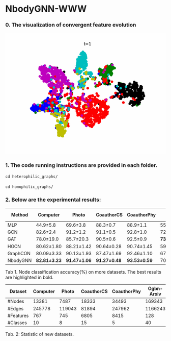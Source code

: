 # NbodyGNN-WWW

### 0. The visualization of convergent feature evolution 

![alt text](https://github.com/papersubmit123/NbodyGNN-WWW/blob/main/figures/t_10.gif)
### 1.  The code running instructions are provided in each folder.

```
cd heterophilic_graphs/

cd homophilic_graphs/
 ```

### 2. Below are the experimental results:


| Method | Computer | Photo | CoauthorCS | CoauthorPhy | Ogbn-arxiv |
|--------|----------|-------|------------|-------------|------------|
| MLP    | 44.9±5.8 | 69.6±3.8 | 88.3±0.7 | 88.9±1.1   | 55.50±0.23 |
| GCN    | 82.6±2.4 | 91.2±1.2 | 91.1±0.5 | 92.8±1.0   | 72.17±0.33 |
| GAT    | 78.0±19.0| 85.7±20.3| 90.5±0.6 | 92.5±0.9   | **73.65±0.11** |
| HGCN   | 80.62±1.80| 88.21±1.42| 90.64±0.28| 90.74±1.45| 59.63±0.37 |
| GraphCON| 80.09±3.33| 90.13±1.93| 87.47±1.69| 92.46±1.10| 67.43±1.30 |
| NbodyGNN| **82.81±3.23**| **91.47±1.06**| **91.27±0.48**| **93.53±0.59**| 70.82±0.13 |

Tab 1. Node classification accuracy(%) on more datasets. The best results are highlighted in bold.



| Dataset | Computer | Photo | CoauthorCS | CoauthorPhy | Ogbn-Arxiv |
|---------|----------|-------|------------|-------------|------------|
| #Nodes  | 13381    | 7487  | 18333      | 34493       | 169343     |
| #Edges  | 245778   | 119043| 81894      | 247962      | 1166243    |
| #Features| 767      | 745   | 6805       | 8415        | 128        |
| #Classes | 10       | 8     | 15         | 5           | 40         |

Tab. 2: Statistic of new datasets.


